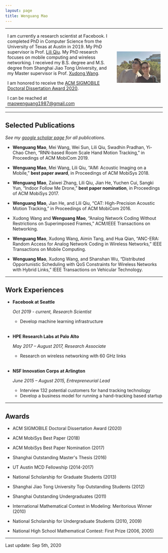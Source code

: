 ```yaml
---
layout: page
title: Wenguang Mao
---
```


  <table width="700" border="0" align="center" cellspacing="0" cellpadding="0">
    <tr>
     <td width="68%" valign="middle">
        <p>
        I am currently a research scientist at Facebook. I completed PhD in Computer Science from the University of Texas at Austin in 2019. My PhD supervisor is Prof. <a href="https://www.cs.utexas.edu/~lili/">Lili Qiu</a>. My PhD research focuses on mobile computing and wireless networking. I received my B.S. degree and M.S. degree from Shanghai Jiao Tong University, and my Master supervisor is Prof. <a href="http://wanglab.sjtu.edu.cn/en/content.aspx?info_lb=472&flag=295">Xudong Wang</a>.
       </p>
       <p>
       I am honored to receive the <a href="https://www.sigmobile.org/grav/awards/phd-thesis-award">ACM SIGMOBILE Doctoral Dissertation Award 2020</a>.
        </p>
       I can be reached at <a href="mailto:maowenguang1987@gmail.com">maowenguang1987@gmail.com</a> 
        </td>
        <td width="30%">
        <img src="pic.JPG">
        </td>
      </tr>
      </table>

---

## Selected Publications

*See my [google scholar page](https://scholar.google.com/citations?user=_jeddYwAAAAJ&hl=en) for all publications.*

- **Wenguang Mao**, Mei Wang, Wei Sun, Lili Qiu, Swadhin Pradhan, Yi-Chao Chen, “RNN-based Room Scale Hand Motion Tracking,” in Proceedings of ACM MobiCom 2019.

- **Wenguang Mao**, Mei Wang, Lili Qiu, “AIM: Acoustic Imaging on a Mobile,” **best paper award**, in Proceedings of ACM MobiSys 2018.

- **Wenguang Mao**, Zaiwei Zhang, Lili Qiu, Jian He, Yuchen Cui, Sangki Yun, “Indoor Follow Me Drone,” **best paper nomination**, in Proceedings of ACM MobiSys 2017.

- **Wenguang Mao**, Jian He, and Lili Qiu, “CAT: High-Precision Acoustic Motion Tracking,” in Proceedings of ACM MobiCom 2016.

- Xudong Wang and **Wenguang Mao**, “Analog Network Coding Without Restrictions on Superimposed Frames,” ACM/IEEE Transactions on Networking.

- **Wenguang Mao**, Xudong Wang, Aimin Tang, and Hua Qian, “ANC-ERA: Random Access for Analog Network Coding in Wireless Networks,” IEEE Transactions on Mobile Computing.

- **Wenguang Mao**, Xudong Wang, and Shanshan Wu, “Distributed Opportunistic Scheduling with QoS Constraints for Wireless Networks with Hybrid Links,” IEEE Transactions on Vehicular Technology.

---

## Work Experiences

+ **Facebook at Seattle**

  *Oct 2019 - current, Research Scientist*
  - Develop machine learning infrastructure
<br/><br/>

+ **HPE Research Labs at Palo Alto**

  *May 2017 – August 2017, Research Associate*
  - Research on wireless networking with 60 GHz links
<br/><br/>

+ **NSF Innovation Corps at Arlington**
  
  *June 2015 – August 2015, Entrepreneurial Lead*
  - Interview 132 potential customers for hand tracking technology
  - Develop a business model for running a hand-tracking based startup

---

## Awards

- ACM SIGMOBILE Doctoral Dissertation Award (2020)

- ACM MobiSys Best Paper (2018)

- ACM MobiSys Best Paper Nomination (2017)

- Shanghai Outstanding Master's Thesis (2016)

- UT Austin MCD Fellowship (2014-2017)

- National Scholarship for Graduate Students (2013)

- Shanghai Jiao Tong University Top Outstanding Students (2012)

- Shanghai Outstanding Undergraduates (2011)

- International Mathematical Contest in Modeling: Meritorious Winner (2010)

- National Scholarship for Undergraduate Students (2010, 2009)

- National High School Mathematical Contest: First Prize (2006, 2005)

---

Last update: Sep 5th, 2020
